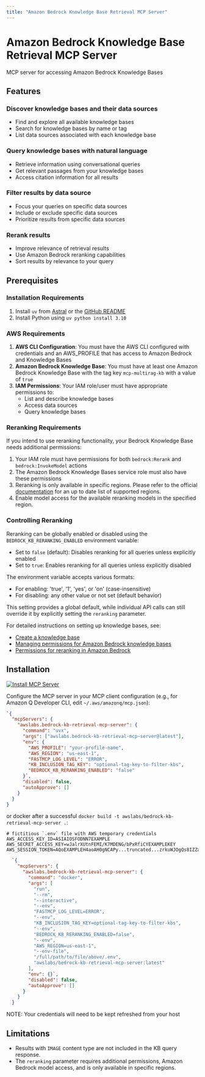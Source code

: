 ```yaml
---
title: "Amazon Bedrock Knowledge Base Retrieval MCP Server"
---
```



# Amazon Bedrock Knowledge Base Retrieval MCP Server

MCP server for accessing Amazon Bedrock Knowledge Bases

## Features

### Discover knowledge bases and their data sources

- Find and explore all available knowledge bases
- Search for knowledge bases by name or tag
- List data sources associated with each knowledge base

### Query knowledge bases with natural language

- Retrieve information using conversational queries
- Get relevant passages from your knowledge bases
- Access citation information for all results

### Filter results by data source

- Focus your queries on specific data sources
- Include or exclude specific data sources
- Prioritize results from specific data sources

### Rerank results

- Improve relevance of retrieval results
- Use Amazon Bedrock reranking capabilities
- Sort results by relevance to your query

## Prerequisites

### Installation Requirements

1. Install `uv` from [Astral](https://docs.astral.sh/uv/getting-started/installation/) or the [GitHub README](https://github.com/astral-sh/uv#installation)
2. Install Python using `uv python install 3.10`

### AWS Requirements

1. **AWS CLI Configuration**: You must have the AWS CLI configured with credentials and an AWS_PROFILE that has access to Amazon Bedrock and Knowledge Bases
2. **Amazon Bedrock Knowledge Base**: You must have at least one Amazon Bedrock Knowledge Base with the tag key `mcp-multirag-kb` with a value of `true`
3. **IAM Permissions**: Your IAM role/user must have appropriate permissions to:
   - List and describe knowledge bases
   - Access data sources
   - Query knowledge bases

### Reranking Requirements

If you intend to use reranking functionality, your Bedrock Knowledge Base needs additional permissions:

1. Your IAM role must have permissions for both `bedrock:Rerank` and `bedrock:InvokeModel` actions
2. The Amazon Bedrock Knowledge Bases service role must also have these permissions
3. Reranking is only available in specific regions. Please refer to the official [documentation](https://docs.aws.amazon.com/bedrock/latest/userguide/rerank-supported.html) for an up to date list of supported regions.
4. Enable model access for the available reranking models in the specified region.

### Controlling Reranking

Reranking can be globally enabled or disabled using the `BEDROCK_KB_RERANKING_ENABLED` environment variable:

- Set to `false` (default): Disables reranking for all queries unless explicitly enabled
- Set to `true`: Enables reranking for all queries unless explicitly disabled

The environment variable accepts various formats:

- For enabling: 'true', '1', 'yes', or 'on' (case-insensitive)
- For disabling: any other value or not set (default behavior)

This setting provides a global default, while individual API calls can still override it by explicitly setting the `reranking` parameter.

For detailed instructions on setting up knowledge bases, see:

- [Create a knowledge base](https://docs.aws.amazon.com/bedrock/latest/userguide/knowledge-base-create.html)
- [Managing permissions for Amazon Bedrock knowledge bases](https://docs.aws.amazon.com/bedrock/latest/userguide/knowledge-base-prereq-permissions-general.html)
- [Permissions for reranking in Amazon Bedrock](https://docs.aws.amazon.com/bedrock/latest/userguide/rerank-prereq.html)

## Installation

[![Install MCP Server](https://cursor.com/deeplink/mcp-install-light.svg)](https://cursor.com/install-mcp?name=awslabs.bedrock-kb-retrieval-mcp-server&config=eyJjb21tYW5kIjoidXZ4IGF3c2xhYnMuYmVkcm9jay1rYi1yZXRyaWV2YWwtbWNwLXNlcnZlckBsYXRlc3QiLCJlbnYiOnsiQVdTX1BST0ZJTEUiOiJ5b3VyLXByb2ZpbGUtbmFtZSIsIkFXU19SRUdJT04iOiJ1cy1lYXN0LTEiLCJGQVNUTUNQX0xPR19MRVZFTCI6IkVSUk9SIiwiS0JfSU5DTFVTSU9OX1RBR19LRVkiOiJvcHRpb25hbC10YWcta2V5LXRvLWZpbHRlci1rYnMiLCJCRURST0NLX0tCX1JFUkFOS0lOR19FTkFCTEVEIjoiZmFsc2UifSwiZGlzYWJsZWQiOmZhbHNlLCJhdXRvQXBwcm92ZSI6W119)

Configure the MCP server in your MCP client configuration (e.g., for Amazon Q Developer CLI, edit `~/.aws/amazonq/mcp.json`):

```json
`{
  "mcpServers": {
    "awslabs.bedrock-kb-retrieval-mcp-server": {
      "command": "uvx",
      "args": ["awslabs.bedrock-kb-retrieval-mcp-server@latest"],
      "env": {
        "AWS_PROFILE": "your-profile-name",
        "AWS_REGION": "us-east-1",
        "FASTMCP_LOG_LEVEL": "ERROR",
        "KB_INCLUSION_TAG_KEY": "optional-tag-key-to-filter-kbs",
        "BEDROCK_KB_RERANKING_ENABLED": "false"
      }`,
      "disabled": false,
      "autoApprove": []
    }
  }
}
```

or docker after a successful `docker build -t awslabs/bedrock-kb-retrieval-mcp-server .`:

```file
# fictitious `.env` file with AWS temporary credentials
AWS_ACCESS_KEY_ID=ASIAIOSFODNN7EXAMPLE
AWS_SECRET_ACCESS_KEY=wJalrXUtnFEMI/K7MDENG/bPxRfiCYEXAMPLEKEY
AWS_SESSION_TOKEN=AQoEXAMPLEH4aoAH0gNCAPy...truncated...zrkuWJOgQs8IZZaIv2BXIa2R4Olgk
```

```json
  `{
    "mcpServers": {
      "awslabs.bedrock-kb-retrieval-mcp-server": {
        "command": "docker",
        "args": [
          "run",
          "--rm",
          "--interactive",
          "--env",
          "FASTMCP_LOG_LEVEL=ERROR",
          "--env",
          "KB_INCLUSION_TAG_KEY=optional-tag-key-to-filter-kbs",
          "--env",
          "BEDROCK_KB_RERANKING_ENABLED=false",
          "--env",
          "AWS_REGION=us-east-1",
          "--env-file",
          "/full/path/to/file/above/.env",
          "awslabs/bedrock-kb-retrieval-mcp-server:latest"
        ],
        "env": {}`,
        "disabled": false,
        "autoApprove": []
      }
    }
  }
```

NOTE: Your credentials will need to be kept refreshed from your host

## Limitations

- Results with `IMAGE` content type are not included in the KB query response.
- The `reranking` parameter requires additional permissions, Amazon Bedrock model access, and is only available in specific regions.
